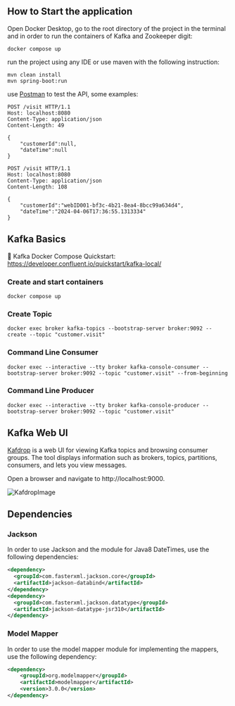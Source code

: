 ## How to Start the application
Open Docker Desktop, go to the root directory of the project in the terminal and in order to run the containers of Kafka and Zookeeper digit:
```shell
docker compose up
```
run the project using any IDE or use maven with the following instruction:
```shell
mvn clean install
mvn spring-boot:run
```
use [Postman](https://web.postman.co//) to test the API, some examples:
```http request
POST /visit HTTP/1.1
Host: localhost:8080
Content-Type: application/json
Content-Length: 49

{
    "customerId":null,
    "dateTime":null
}
``` 
```http request
POST /visit HTTP/1.1
Host: localhost:8080
Content-Type: application/json
Content-Length: 108

{
    "customerId":"webID001-bf3c-4b21-8ea4-8bcc99a634d4",
    "dateTime":"2024-04-06T17:36:55.1313334"
}
```

## Kafka Basics
🔗 Kafka Docker Compose Quickstart: https://developer.confluent.io/quickstart/kafka-local/
### Create and start containers
```shell
docker compose up
```

### Create Topic
```shell
docker exec broker kafka-topics --bootstrap-server broker:9092 --create --topic "customer.visit"
```

### Command Line Consumer
```shell
docker exec --interactive --tty broker kafka-console-consumer --bootstrap-server broker:9092 --topic "customer.visit" --from-beginning
```

### Command Line Producer
```shell
docker exec --interactive --tty broker kafka-console-producer --bootstrap-server broker:9092 --topic "customer.visit"
```

## Kafka Web UI
[Kafdrop](https://github.com/obsidiandynamics/kafdrop) is a web UI for viewing Kafka topics and browsing consumer groups. The tool displays information such as 
brokers, topics, partitions, consumers, and lets you view messages.


Open a browser and navigate to http://localhost:9000.

![KafdropImage](https://github.com/isaacmaffeis/Spring-boot-kafka/assets/28917454/94357957-898a-49c8-b045-87cf59876d62)

## Dependencies

### Jackson
In order to use Jackson and the module for Java8 DateTimes, use the
following dependencies:
```xml
<dependency>
  <groupId>com.fasterxml.jackson.core</groupId>
  <artifactId>jackson-databind</artifactId>
</dependency>
<dependency>
  <groupId>com.fasterxml.jackson.datatype</groupId>
  <artifactId>jackson-datatype-jsr310</artifactId>
</dependency>
```

### Model Mapper
In order to use the model mapper module for implementing the mappers, use the
following dependency:
```xml
<dependency>
    <groupId>org.modelmapper</groupId>
    <artifactId>modelmapper</artifactId>
    <version>3.0.0</version>
</dependency>
```
